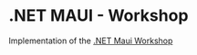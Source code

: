 # .NET MAUI - Workshop

Implementation of the [.NET Maui Workshop](https://github.com/dotnet-presentations/dotnet-maui-workshop)